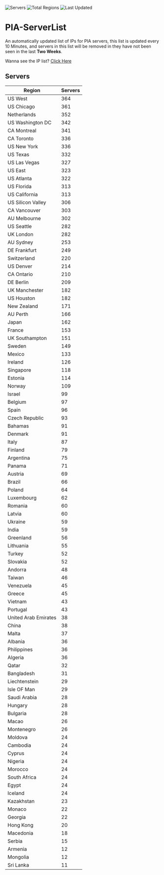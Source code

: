 ![Servers](https://img.shields.io/badge/Servers-11,796-darkgreen)
![Total Regions](https://img.shields.io/badge/Total_Regions-97-darkgreen)
![Last Updated](https://img.shields.io/badge/Last_Updated-December_15_2024_16:31_EST-darkgreen)

# PIA-ServerList
An automatically updated list of IPs for PIA servers, this list is updated every 10 Minutes, and servers in this list will be removed in they have not been seen in the last **Two Weeks**.

Wanna see the IP list? [Click Here](./servers.json)

## Servers
| Region               | Servers |
|----------------------|---------|
| US West | 364 |
| US Chicago | 361 |
| Netherlands | 352 |
| US Washington DC | 342 |
| CA Montreal | 341 |
| CA Toronto | 336 |
| US New York | 336 |
| US Texas | 332 |
| US Las Vegas | 327 |
| US East | 323 |
| US Atlanta | 322 |
| US Florida | 313 |
| US California | 313 |
| US Silicon Valley | 306 |
| CA Vancouver | 303 |
| AU Melbourne | 302 |
| US Seattle | 282 |
| UK London | 282 |
| AU Sydney | 253 |
| DE Frankfurt | 249 |
| Switzerland | 220 |
| US Denver | 214 |
| CA Ontario | 210 |
| DE Berlin | 209 |
| UK Manchester | 182 |
| US Houston | 182 |
| New Zealand | 171 |
| AU Perth | 166 |
| Japan | 162 |
| France | 153 |
| UK Southampton | 151 |
| Sweden | 149 |
| Mexico | 133 |
| Ireland | 126 |
| Singapore | 118 |
| Estonia | 114 |
| Norway | 109 |
| Israel | 99 |
| Belgium | 97 |
| Spain | 96 |
| Czech Republic | 93 |
| Bahamas | 91 |
| Denmark | 91 |
| Italy | 87 |
| Finland | 79 |
| Argentina | 75 |
| Panama | 71 |
| Austria | 69 |
| Brazil | 66 |
| Poland | 64 |
| Luxembourg | 62 |
| Romania | 60 |
| Latvia | 60 |
| Ukraine | 59 |
| India | 59 |
| Greenland | 56 |
| Lithuania | 55 |
| Turkey | 52 |
| Slovakia | 52 |
| Andorra | 48 |
| Taiwan | 46 |
| Venezuela | 45 |
| Greece | 45 |
| Vietnam | 43 |
| Portugal | 43 |
| United Arab Emirates | 38 |
| China | 38 |
| Malta | 37 |
| Albania | 36 |
| Philippines | 36 |
| Algeria | 36 |
| Qatar | 32 |
| Bangladesh | 31 |
| Liechtenstein | 29 |
| Isle OF Man | 29 |
| Saudi Arabia | 28 |
| Hungary | 28 |
| Bulgaria | 28 |
| Macao | 26 |
| Montenegro | 26 |
| Moldova | 24 |
| Cambodia | 24 |
| Cyprus | 24 |
| Nigeria | 24 |
| Morocco | 24 |
| South Africa | 24 |
| Egypt | 24 |
| Iceland | 24 |
| Kazakhstan | 23 |
| Monaco | 22 |
| Georgia | 22 |
| Hong Kong | 20 |
| Macedonia | 18 |
| Serbia | 15 |
| Armenia | 12 |
| Mongolia | 12 |
| Sri Lanka | 11 |
